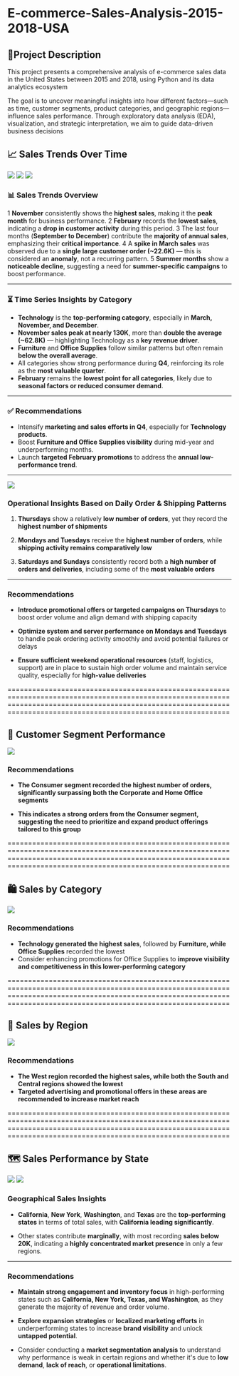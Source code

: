 # **E-commerce-Sales-Analysis-2015-2018-USA**

## **📌Project Description**
This project presents a comprehensive analysis of e-commerce sales data in the United States between 2015 and 2018, using Python and its data analytics ecosystem

The goal is to uncover meaningful insights into how different factors—such as time, customer segments, product categories, and geographic regions—influence sales performance. Through exploratory data analysis (EDA), visualization, and strategic interpretation, we aim to guide data-driven business decisions


## **📈 Sales Trends Over Time**

![](images-Ecommerce-Analysis/Sales%20By%20Month(LineChart).png)
![](images-Ecommerce-Analysis/TimeSeries.png)
![](images-Ecommerce-Analysis/Total%20Sales%20By%20Year%20and%20Month.png)

### 📊 **Sales Trends Overview**

1 **November** consistently shows the **highest sales**, making it the **peak month** for business performance.
2 **February** records the **lowest sales**, indicating a **drop in customer activity** during this period.
3 The last four months (**September to December**) contribute the **majority of annual sales**, emphasizing their **critical importance**.
4 A **spike in March sales** was observed due to a **single large customer order (~22.6K)** — this is considered an **anomaly**, not a recurring pattern.
5 **Summer months** show a **noticeable decline**, suggesting a need for **summer-specific campaigns** to boost performance.

---

### ⏳ **Time Series Insights by Category**

- **Technology** is the **top-performing category**, especially in **March, November, and December**.
- **November sales peak at nearly 130K**, more than **double the average (~62.8K)** — highlighting Technology as a **key revenue driver**.
- **Furniture** and **Office Supplies** follow similar patterns but often remain **below the overall average**.
- All categories show strong performance during **Q4**, reinforcing its role as the **most valuable quarter**.
- **February** remains the **lowest point for all categories**, likely due to **seasonal factors or reduced consumer demand**.

---

### ✅ **Recommendations**

- Intensify **marketing and sales efforts in Q4**, especially for **Technology products**.
- Boost **Furniture and Office Supplies visibility** during mid-year and underperforming months.
- Launch **targeted February promotions** to address the **annual low-performance trend**.

---

![](images-Ecommerce-Analysis/Total%20Sales%20and%20Count%20By%20Ship%20and%20orders.png)

### **Operational Insights Based on Daily Order & Shipping Patterns**

1. **Thursdays** show a relatively **low number of orders**, yet they record the **highest number of shipments**

2. **Mondays and Tuesdays** receive the **highest number of orders**, while **shipping activity remains comparatively low**

3. **Saturdays and Sundays** consistently record both a **high number of orders and deliveries**, including some of the **most valuable orders**

---

### **Recommendations**

- **Introduce promotional offers or targeted campaigns on Thursdays** to boost order volume and align demand with shipping capacity
  
- **Optimize system and server performance on Mondays and Tuesdays** to handle peak ordering activity smoothly and avoid potential failures or delays
  
- **Ensure sufficient weekend operational resources** (staff, logistics, support) are in place to sustain high order volume and maintain service quality, especially for **high-value deliveries**

========================================================================================================================================================================================================================

## **👤 Customer Segment Performance**

![](images-Ecommerce-Analysis/Count%20of%20Orders%20By20Segment.png)

### **Recommendations**

- **The Consumer segment recorded the highest number of orders, significantly surpassing both the Corporate and Home Office segments**
   
- **This indicates a strong orders from the Consumer segment, suggesting the need to prioritize and expand product offerings tailored to this group**


========================================================================================================================================================================================================================

## **🛍️ Sales by Category**

![](images-Ecommerce-Analysis/Sales%20By%20Category.png)

### **Recommendations**

- **Technology generated the highest sales**, followed by **Furniture, while Office Supplies** recorded the lowest
- Consider enhancing promotions for Office Supplies to **improve visibility and competitiveness in this lower-performing category**

========================================================================================================================================================================================================================

## **🧭 Sales by Region**

![](images-Ecommerce-Analysis/Sales%20By%20Reigon.png)

### **Recommendations**

- **The West region recorded the highest sales, while both the South and Central regions showed the lowest** 
- **Targeted advertising and promotional offers in these areas are recommended to increase market reach**

========================================================================================================================================================================================================================

## **🗺️ Sales Performance by State**

![](images-Ecommerce-Analysis/Total%20Sales%20By%20States%20(Map)%20.png)
![](images-Ecommerce-Analysis/No.Orders%20By%20States.png)

### **Geographical Sales Insights**

- **California**, **New York**, **Washington**, and **Texas** are the **top-performing states** in terms of total sales, with **California leading significantly**.

- Other states contribute **marginally**, with most recording **sales below 20K**, indicating a **highly concentrated market presence** in only a few regions.

---

### **Recommendations**

- **Maintain strong engagement and inventory focus** in high-performing states such as **California, New York, Texas, and Washington**, as they generate the majority of revenue and order volume.

- **Explore expansion strategies** or **localized marketing efforts** in underperforming states to increase **brand visibility** and unlock **untapped potential**.

- Consider conducting a **market segmentation analysis** to understand why performance is weak in certain regions and whether it's due to **low demand**, **lack of reach**, or **operational limitations**.





